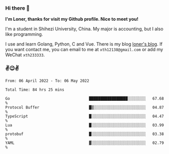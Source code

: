 ### Hi there 👋️

**I'm Loner, thanks for visit my Github profile. Nice to meet you!**

I'm a student in Shihezi University, China. My major is accounting, but I also like programming.

I use and learn Golang, Python, C and Vue. There is my blog [loner's blog](https://www.loner1024.top).  If you want contact me, you can email to me at `xth12138@gmail.com` or add my WeChat `xth233333`.

### ✌️😉✌️

<!--START_SECTION:waka-->

```text
From: 06 April 2022 - To: 06 May 2022

Total Time: 84 hrs 25 mins

Go                                   █████████████████░░░░░░░░   67.68 %
Protocol Buffer                      █▒░░░░░░░░░░░░░░░░░░░░░░░   04.87 %
TypeScript                           █░░░░░░░░░░░░░░░░░░░░░░░░   04.47 %
Lua                                  █░░░░░░░░░░░░░░░░░░░░░░░░   03.99 %
protobuf                             █░░░░░░░░░░░░░░░░░░░░░░░░   03.38 %
YAML                                 ▓░░░░░░░░░░░░░░░░░░░░░░░░   02.79 %
```

<!--END_SECTION:waka-->



